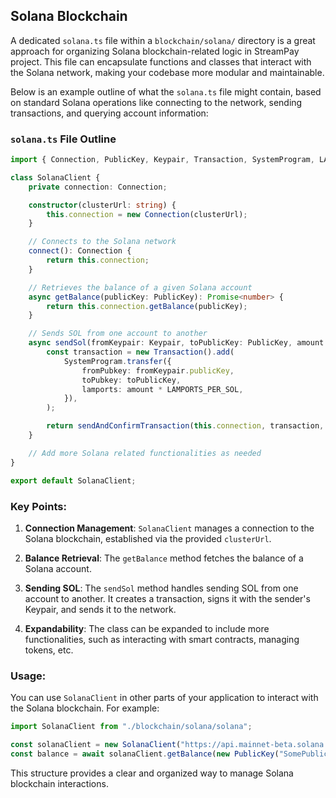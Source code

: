 ## Solana Blockchain

A dedicated `solana.ts` file within a `blockchain/solana/` directory is a great approach for organizing Solana blockchain-related logic in StreamPay project. This file can encapsulate functions and classes that interact with the Solana network, making your codebase more modular and maintainable.

Below is an example outline of what the `solana.ts` file might contain, based on standard Solana operations like connecting to the network, sending transactions, and querying account information:

### `solana.ts` File Outline

```typescript
import { Connection, PublicKey, Keypair, Transaction, SystemProgram, LAMPORTS_PER_SOL, sendAndConfirmTransaction } from "@solana/web3.js";

class SolanaClient {
    private connection: Connection;

    constructor(clusterUrl: string) {
        this.connection = new Connection(clusterUrl);
    }

    // Connects to the Solana network
    connect(): Connection {
        return this.connection;
    }

    // Retrieves the balance of a given Solana account
    async getBalance(publicKey: PublicKey): Promise<number> {
        return this.connection.getBalance(publicKey);
    }

    // Sends SOL from one account to another
    async sendSol(fromKeypair: Keypair, toPublicKey: PublicKey, amount: number): Promise<string> {
        const transaction = new Transaction().add(
            SystemProgram.transfer({
                fromPubkey: fromKeypair.publicKey,
                toPubkey: toPublicKey,
                lamports: amount * LAMPORTS_PER_SOL,
            }),
        );

        return sendAndConfirmTransaction(this.connection, transaction, [fromKeypair]);
    }

    // Add more Solana related functionalities as needed
}

export default SolanaClient;
```

### Key Points:

1. **Connection Management**: `SolanaClient` manages a connection to the Solana blockchain, established via the provided `clusterUrl`.

2. **Balance Retrieval**: The `getBalance` method fetches the balance of a Solana account.

3. **Sending SOL**: The `sendSol` method handles sending SOL from one account to another. It creates a transaction, signs it with the sender's Keypair, and sends it to the network.

4. **Expandability**: The class can be expanded to include more functionalities, such as interacting with smart contracts, managing tokens, etc.

### Usage:

You can use `SolanaClient` in other parts of your application to interact with the Solana blockchain. For example:

```typescript
import SolanaClient from "./blockchain/solana/solana";

const solanaClient = new SolanaClient("https://api.mainnet-beta.solana.com");
const balance = await solanaClient.getBalance(new PublicKey("SomePublicKey"));
```

This structure provides a clear and organized way to manage Solana blockchain interactions.